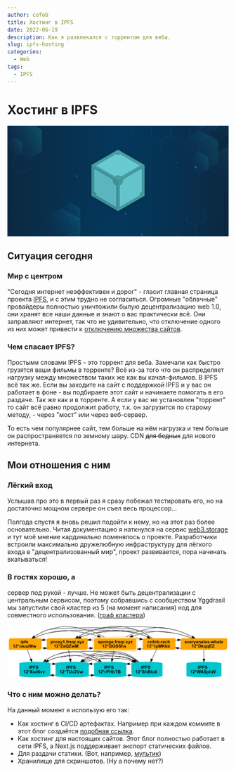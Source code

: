 ```yaml
---
author: cofob
title: Хостинг в IPFS
date: 2022-06-19
description: Как я развлекался с торрентом для веба.
slug: ipfs-hosting
categories:
  - Web
tags:
  - IPFS
---
```


# Хостинг в IPFS

![](cover.png)

## Ситуация сегодня

### Мир с центром

"Сегодня интернет неэффективен и дорог" - гласит главная страница проекта [IPFS](https://ipfs.io/), и с этим трудно не согласиться. Огромные "облачные" провайдеры полностью уничтожили былую децентрализацию web 1.0, они хранят все наши данные и знают о вас практически всё. Они заправляют интернет, так что не удивительно, что отключение одного из них может привести к [отключению множества сайтов](https://dweb.link/ipfs/QmNomh1xtffPdhSANTfC7bknDqYgr2SYnN5fRWx6HBspGb).

### Чем спасает IPFS?


Простыми словами IPFS - это торрент для веба. Замечали как быстро грузятся ваши фильмы в торренте? Всё из-за того что он распределяет нагрузку между множеством таких же как вы качал-фильмов. В IPFS всё так же. Если вы заходите на сайт с поддержкой IPFS и у вас он работает в фоне - вы подбираете этот сайт и начинаете помогать в его раздаче. Так же как и в торренте. А если у вас не установлен "торрент" то сайт всё равно продолжит работу, т.к. он загрузится по старому методу, - через "мост" или через веб-сервер.

То есть чем популярнее сайт, тем больше на нём нагрузка и тем больше он распространяется по земному шару. CDN ~~для бедных~~ для нового интернета.

## Мои отношения с ним

### Лёгкий вход

Услышав про это в первый раз я сразу побежал тестировать его, но на достаточно мощном сервере он съел весь процессор... 

Полгода спустя я вновь решил подойти к нему, но на этот раз более основательно. Читая документацию я наткнулся на сервис [web3.storage](https://web3.storage/) и тут моё мнение кардинально поменялось о проекте. Разработчики встроили максимально дружелюбную инфраструктуру для лёгкого входа в "децентрализованный мир", проект развивается, пора начинать вкатываться!

### В гостях хорошо, а

сервер под рукой - лучше. Не может быть децентрализации с центральным сервисом, поэтому собравшись с сообществом Yggdrasil мы запустили свой кластер из 5 (на момент написания) нод для совместного использования. ([граф кластера](https://i.frsqr.xyz/cluster/graph.txt))

![](cluster.png)

### Что с ним можно делать?

На данный момент я использую его так:

- Как хостинг в CI/CD артефактах. Например при каждом коммите в этот блог создаётся [подобная ссылка](https://i.frsqr.xyz/ipfs/bafybeihldbjsuhipgmzhlosvb6sujcxbv422abryun5m6pgwbnuhkumndy).
- Как хостинг для настоящих сайтов. Этот блог полностью работает в сети IPFS, а Next.js поддерживает экспорт статических файлов.
- Для раздачи статики. (Вот, например, [мультик](https://ipfs.io/ipfs/QmXCqaWmKh8KQDiTW67M7Fvuhmu2Z6Bcwfa6JABPivHbFr?filename=mult.mkv))
- Хранилище для скриншотов. (Ну а почему нет?)
